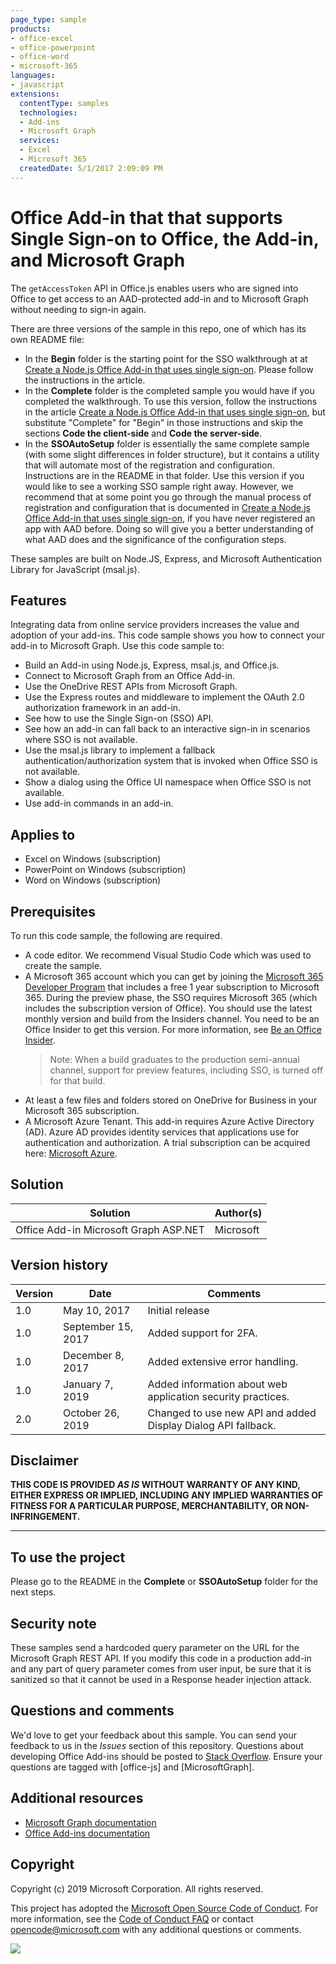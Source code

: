 ```yaml
---
page_type: sample
products:
- office-excel
- office-powerpoint
- office-word
- microsoft-365
languages:
- javascript
extensions:
  contentType: samples
  technologies:
  - Add-ins
  - Microsoft Graph
  services:
  - Excel
  - Microsoft 365
  createdDate: 5/1/2017 2:09:09 PM
---
```

# Office Add-in that that supports Single Sign-on to Office, the Add-in, and Microsoft Graph

The `getAccessToken` API in Office.js enables users who are signed into Office to get access to an AAD-protected add-in and to Microsoft Graph without needing to sign-in again. 

There are three versions of the sample in this repo, one of which has its own README file:

- In the **Begin** folder is the starting point for the SSO walkthrough at at [Create a Node.js Office Add-in that uses single sign-on](https://docs.microsoft.com/office/dev/add-ins/develop/create-sso-office-add-ins-nodejs). Please follow the instructions in the article.
- In the **Complete** folder is the completed sample you would have if you completed the walkthrough. To use this version, follow the instructions in the article [Create a Node.js Office Add-in that uses single sign-on](https://docs.microsoft.com/office/dev/add-ins/develop/create-sso-office-add-ins-nodejs), but substitute "Complete" for "Begin" in those instructions and skip the sections **Code the client-side** and **Code the server-side**.
- In the **SSOAutoSetup** folder is essentially the same complete sample (with some slight differences in folder structure), but it contains a utility that will automate most of the registration and configuration. Instructions are in the README in that folder. Use this version if you would like to see a working SSO sample right away. However, we recommend that at some point you go through the manual process of registration and configuration that is documented in [Create a Node.js Office Add-in that uses single sign-on](https://docs.microsoft.com/office/dev/add-ins/develop/create-sso-office-add-ins-nodejs), if you have never registered an app with AAD before. Doing so will give you a better understanding of what AAD does and the significance of the configuration steps.

These samples are built on Node.JS, Express, and Microsoft Authentication Library for JavaScript (msal.js). 

## Features

Integrating data from online service providers increases the value and adoption of your add-ins. This code sample shows you how to connect your add-in to Microsoft Graph. Use this code sample to:

* Build an Add-in using Node.js, Express, msal.js, and Office.js. 
* Connect to Microsoft Graph from an Office Add-in.
* Use the OneDrive REST APIs from Microsoft Graph.
* Use the Express routes and middleware to implement the OAuth 2.0 authorization framework in an add-in.
* See how to use the Single Sign-on (SSO) API.
* See how an add-in can fall back to an interactive sign-in in scenarios where SSO is not available.
* Use the msal.js library to implement a fallback authentication/authorization system that is invoked when Office SSO is not available.
* Show a dialog using the Office UI namespace when Office SSO is not available.
* Use add-in commands in an add-in.


## Applies to

- Excel on Windows (subscription)
- PowerPoint on Windows (subscription)
- Word on Windows (subscription)

## Prerequisites

To run this code sample, the following are required.

* A code editor. We recommend Visual Studio Code which was used to create the sample.
* A Microsoft 365 account which you can get by joining the [Microsoft 365 Developer Program](https://aka.ms/devprogramsignup) that includes a free 1 year subscription to Microsoft 365. During the preview phase, the SSO requires Microsoft 365 (which includes the subscription version of Office). You should use the latest monthly version and build from the Insiders channel. You need to be an Office Insider to get this version. For more information, see [Be an Office Insider](https://products.office.com/office-insider?tab=tab-1). 
    > Note: When a build graduates to the production semi-annual channel, support for preview features, including SSO, is turned off for that build.
* At least a few files and folders stored on OneDrive for Business in your Microsoft 365 subscription.
* A Microsoft Azure Tenant. This add-in requires Azure Active Directory (AD). Azure AD provides identity services that applications use for authentication and authorization. A trial subscription can be acquired here: [Microsoft Azure](https://account.windowsazure.com/SignUp).

## Solution

Solution | Author(s)
---------|----------
Office Add-in Microsoft Graph ASP.NET | Microsoft

## Version history

Version  | Date | Comments
---------| -----| --------
1.0 | May 10, 2017| Initial release
1.0 | September 15, 2017 | Added support for 2FA.
1.0 | December 8, 2017 | Added extensive error handling.
1.0 | January 7, 2019 | Added information about web application security practices.
2.0 | October 26, 2019 | Changed to use new API and added Display Dialog API fallback.

## Disclaimer

**THIS CODE IS PROVIDED *AS IS* WITHOUT WARRANTY OF ANY KIND, EITHER EXPRESS OR IMPLIED, INCLUDING ANY IMPLIED WARRANTIES OF FITNESS FOR A PARTICULAR PURPOSE, MERCHANTABILITY, OR NON-INFRINGEMENT.**

----------

## To use the project

Please go to the README in the **Complete** or **SSOAutoSetup** folder for the next steps.

## Security note

These samples send a hardcoded query parameter on the URL for the Microsoft Graph REST API. If you modify this code in a production add-in and any part of query parameter comes from user input, be sure that it is sanitized so that it cannot be used in a Response header injection attack.

## Questions and comments

We'd love to get your feedback about this sample. You can send your feedback to us in the *Issues* section of this repository.
Questions about developing Office Add-ins should be posted to [Stack Overflow](http://stackoverflow.com). Ensure your questions are tagged with [office-js] and [MicrosoftGraph].

## Additional resources

* [Microsoft Graph documentation](https://docs.microsoft.com/graph/)
* [Office Add-ins documentation](https://docs.microsoft.com/office/dev/add-ins/overview/office-add-ins)

## Copyright

Copyright (c) 2019 Microsoft Corporation. All rights reserved.

This project has adopted the [Microsoft Open Source Code of Conduct](https://opensource.microsoft.com/codeofconduct/). For more information, see the [Code of Conduct FAQ](https://opensource.microsoft.com/codeofconduct/faq/) or contact [opencode@microsoft.com](mailto:opencode@microsoft.com) with any additional questions or comments.

<img src="https://telemetry.sharepointpnp.com/pnp-officeaddins/auth/Office-Add-in-NodeJS-SSO" />
